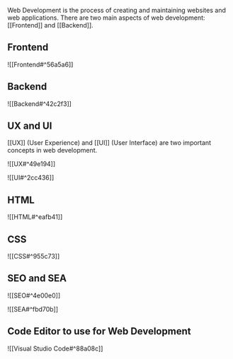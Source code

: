 
Web Development is the process of creating and maintaining websites and web applications. There are two main aspects of web development: [[Frontend]] and [[Backend]].

## Frontend

![[Frontend#^56a5a6]]

## Backend

![[Backend#^42c2f3]]


## UX and UI

[[UX]] (User Experience) and [[UI]] (User Interface) are two important concepts in web development.

![[UX#^49e194]]

![[UI#^2cc436]]

## HTML

![[HTML#^eafb41]]


## CSS

![[CSS#^955c73]]

## SEO and SEA

![[SEO#^4e00e0]]

![[SEA#^fbd70b]]

## Code Editor to use for Web Development

![[Visual Studio Code#^88a08c]]


